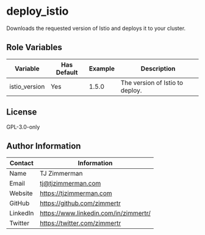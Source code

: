 deploy_istio
=========

Downloads the requested version of Istio and deploys it to your cluster.

Role Variables
--------------

| Variable             | Has Default | Example                                                      | Description                                   |
| -------------------- | ----------- | ------------------------------------------------------------ | --------------------------------------------- |
| istio_version | Yes         | 1.5.0 | The version of Istio to deploy.

License
-------

GPL-3.0-only

Author Information
------------------

| Contact  | Information                           |
| -------- | ------------------------------------- |
| Name     | TJ Zimmerman                          |
| Email    | tj@tjzimmerman.com                    |
| Website  | https://tjzimmerman.com               |
| GitHub   | https://github.com/zimmertr           |
| LinkedIn | https://www.linkedin.com/in/zimmertr/ |
| Twitter  | https://twitter.com/zimmertr          |

